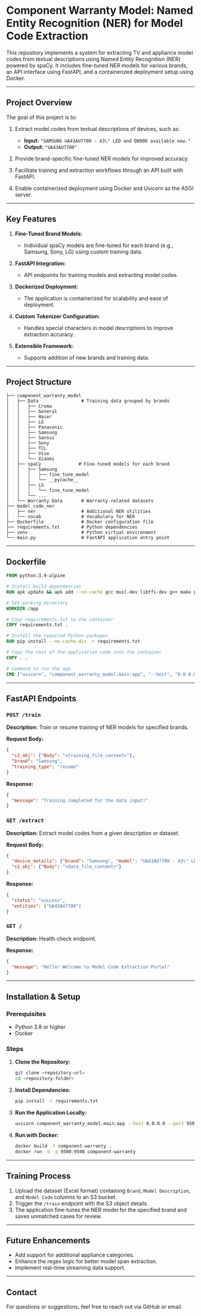 # Component Warranty Model: Named Entity Recognition (NER) for Model Code Extraction

This repository implements a system for extracting TV and appliance model codes from textual descriptions using Named Entity Recognition (NER) powered by spaCy. It includes fine-tuned NER models for various brands, an API interface using FastAPI, and a containerized deployment setup using Docker.

---

## Project Overview

The goal of this project is to:

1. Extract model codes from textual descriptions of devices, such as:
   - **Input:** `"SAMSUNG UA43AU7700 - 43\" LED and QN90D available now."`
   - **Output:** `"UA43AU7700"`

2. Provide brand-specific fine-tuned NER models for improved accuracy.

3. Facilitate training and extraction workflows through an API built with FastAPI.

4. Enable containerized deployment using Docker and Uvicorn as the ASGI server.

---

## Key Features

1. **Fine-Tuned Brand Models:**
   - Individual spaCy models are fine-tuned for each brand (e.g., Samsung, Sony, LG) using custom training data.

2. **FastAPI Integration:**
   - API endpoints for training models and extracting model codes.

3. **Dockerized Deployment:**
   - The application is containerized for scalability and ease of deployment.

4. **Custom Tokenizer Configuration:**
   - Handles special characters in model descriptions to improve extraction accuracy.

5. **Extensible Framework:**
   - Supports addition of new brands and training data.

---

## Project Structure

```
├── component_warranty_model
│   ├── Data                # Training data grouped by brands
│   │   ├── Croma
│   │   ├── General
│   │   ├── Haier
│   │   ├── LG
│   │   ├── Panasonic
│   │   ├── Samsung
│   │   ├── Sansui
│   │   ├── Sony
│   │   ├── TCL
│   │   ├── Vise
│   │   └── Xiaomi
│   ├── spaCy              # Fine-tuned models for each brand
│   │   ├── Samsung
│   │   │   ├── fine_tune_model
│   │   │   └── __pycache__
│   │   ├── LG
│   │   │   └── fine_tune_model
│   │   └── ...
│   └── Warranty Data       # Warranty-related datasets
├── model_code_ner
│   ├── ner                 # Additional NER utilities
│   └── vocab               # Vocabulary for NER
├── Dockerfile              # Docker configuration file
├── requirements.txt        # Python dependencies
├── venv                    # Python virtual environment
└── main.py                 # FastAPI application entry point
```

---

## Dockerfile

```dockerfile
FROM python:3.9-alpine

# Install build dependencies
RUN apk update && apk add --no-cache gcc musl-dev libffi-dev g++ make python3-dev

# Set working directory
WORKDIR /app

# Copy requirements.txt to the container
COPY requirements.txt .

# Install the required Python packages
RUN pip install --no-cache-dir -r requirements.txt

# Copy the rest of the application code into the container
COPY . .

# Command to run the app
CMD ["uvicorn", "component_warranty_model.main:app", "--host", "0.0.0.0", "--port", "9500"]
```

---

## FastAPI Endpoints

### `POST /train`
**Description:** Train or resume training of NER models for specified brands.

**Request Body:**
```json
{
  "s3_obj": {"Body": "<training_file_content>"},
  "brand": "Samsung",
  "training_type": "resume"
}
```

**Response:**
```json
{
  "message": "Training completed for the data input!"
}
```

### `GET /extract`
**Description:** Extract model codes from a given description or dataset.

**Request Body:**
```json
{
  "device_details": {"brand": "Samsung", "model": "UA43AU7700 - 43\" LED"},
  "s3_obj": {"Body": "<data_file_content>"}
}
```

**Response:**
```json
{
  "status": "success",
  "entities": ["UA43AU7700"]
}
```

### `GET /`
**Description:** Health check endpoint.

**Response:**
```json
{
  "message": "Hello! Welcome to Model Code Extraction Portal"
}
```

---

## Installation & Setup

### Prerequisites
- Python 3.8 or higher
- Docker

### Steps

1. **Clone the Repository:**
   ```bash
   git clone <repository-url>
   cd <repository-folder>
   ```

2. **Install Dependencies:**
   ```bash
   pip install -r requirements.txt
   ```

3. **Run the Application Locally:**
   ```bash
   uvicorn component_warranty_model.main:app --host 0.0.0.0 --port 9500
   ```

4. **Run with Docker:**
   ```bash
   docker build -t component-warranty .
   docker run -d -p 9500:9500 component-warranty
   ```

---

## Training Process

1. Upload the dataset (Excel format) containing `Brand`, `Model Description`, and `Model Code` columns to an S3 bucket.
2. Trigger the `/train` endpoint with the S3 object details.
3. The application fine-tunes the NER model for the specified brand and saves unmatched cases for review.

---

## Future Enhancements

- Add support for additional appliance categories.
- Enhance the regex logic for better model span extraction.
- Implement real-time streaming data support.

---

## Contact

For questions or suggestions, feel free to reach out via GitHub or email.

